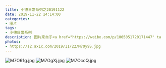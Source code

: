 ```yaml
---
title: 小德日常系列之20191122
date: 2019-11-22 14:14:00
categories:
- 图片
tags:
- 小德日常系列
description: 图片来自于<a href="https://weibo.com/p/1005051720171447" target="_blank">quanmmmmm</a><br/> “天花板上的小德”
photos: 
- https://s2.ax1x.com/2019/11/22/M7Oy9S.jpg
---
```


![M7O61g.jpg](https://s2.ax1x.com/2019/11/22/M7O61g.jpg)
![M7OgXj.jpg](https://s2.ax1x.com/2019/11/22/M7OgXj.jpg)
![M7OccQ.jpg](https://s2.ax1x.com/2019/11/22/M7OccQ.jpg)